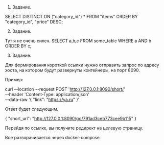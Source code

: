 1. Задание.

SELECT DISTINCT ON ("category_id") * FROM "items" ORDER BY "category_id", "price" DESC;

2. Задание.

Тут я не очень силен. 
SELECT a,b,c FROM some_table WHERE a AND b ORDER BY c;

3. Задание.

Для формирования короткой ссылки нужно отправить запрос по адресу хоста, на котором будут развернуты контейнеры, на порт 8090.

Пример:

curl --location --request POST 'http://127.0.0.1:8090/short/' \
--header 'Content-Type: application/json' \
--data-raw '{
    "link": "https://ya.ru"
}'

Ответ будет следующим.

{
    "short_url": "http://127.0.0.1:8090/go/791ad3ceb773cee9b115"
}

Перейдя по ссылке, вы получите редирект на целевую страницу.

Все разворачивается через docker-compose.
